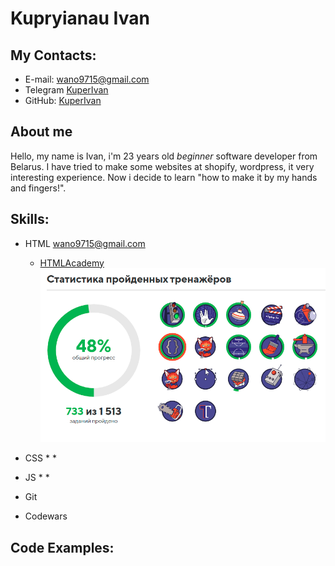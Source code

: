# Kupryianau Ivan

## My Contacts:
  * E-mail: [wano9715@gmail.com](wano9715@gmail.com)
  * Telegram [KuperIvan](https://t.me/stalker_hromoi)
  * GitHub: [KuperIvan](https://github.com/KuperIvan)

## About me
Hello, my name is Ivan, i'm 23 years old _beginner_ software developer from Belarus.
I have tried to make some websites at shopify, wordpress, it very interesting experience. Now i decide to learn "how to make it by my hands and fingers!".


## Skills:
 * HTML [wano9715@gmail.com](wano9715@gmail.com)
   * [HTMLAcademy](https://htmlacademy.ru/profile/id1499627/achievements)
![html-academy-link](/assets/html_academy.png)
    
 * CSS 
   * 
   * 
 * JS 
   * 
   * 
 * Git
 * Codewars 
 
## Code Examples:

